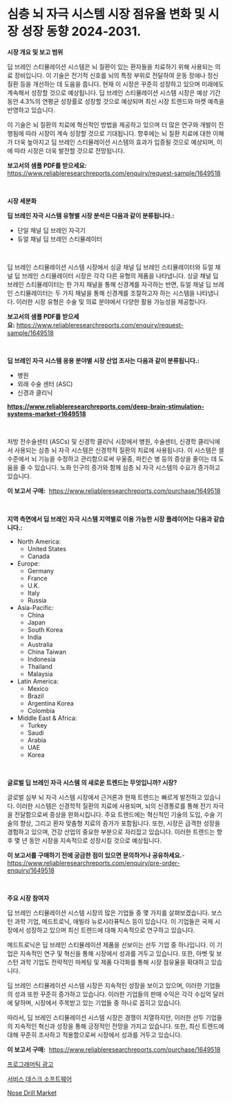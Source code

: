 <p><h1>심층 뇌 자극 시스템 시장 점유율 변화 및 시장 성장 동향 2024-2031.</h1></p><p><strong>시장 개요 및 보고 범위</strong></p>
<p><p>딥 브레인 스티뮬레이션 시스템은 뇌 질환이 있는 환자들을 치료하기 위해 사용되는 의료 장비입니다. 이 기술은 전기적 신호를 뇌의 특정 부위로 전달하여 운동 장애나 정신 질환 등을 개선하는 데 도움을 줍니다. 현재 이 시장은 꾸준히 성장하고 있으며 미래에도 계속해서 성장할 것으로 예상됩니다. 딥 브레인 스티뮬레이션 시스템 시장은 예상 기간 동안 4.3%의 연평균 성장률로 성장할 것으로 예상되며 최신 시장 트렌드와 마켓 예측을 반영하고 있습니다.</p><p>이 기술은 뇌 질환의 치료에 혁신적인 방법을 제공하고 있으며 더 많은 연구와 개발이 진행됨에 따라 시장이 계속 성장할 것으로 기대됩니다. 향후에는 뇌 질환 치료에 대한 이해가 더욱 높아지고 딥 브레인 스티뮬레이션 시스템의 효과가 입증될 것으로 예상되며, 이에 따라 시장은 더욱 발전할 것으로 전망됩니다.</p></p>
<p><strong>보고서의 샘플 PDF를 받으세요:</strong> <a href="https://www.reliableresearchreports.com/enquiry/request-sample/1649518">https://www.reliableresearchreports.com/enquiry/request-sample/1649518</a></p>
<p>&nbsp;</p>
<p><strong>시장 세분화</strong></p>
<p><strong>딥 브레인 자극 시스템 유형별 시장 분석은 다음과 같이 분류됩니다.:</strong></p>
<p><ul><li>단일 채널 딥 브레인 자극기</li><li>듀얼 채널 딥 브레인 스티뮬레이터</li></ul></p>
<p>&nbsp;</p>
<p><p>딥 브레인 스티뮬레이션 시스템 시장에서 싱글 채널 딥 브레인 스티뮬레이터와 듀얼 채널 딥 브레인 스티뮬레이터 시장은 각각 다른 유형의 제품을 나타냅니다. 싱글 채널 딥 브레인 스티뮬레이터는 한 가지 채널을 통해 신경계를 자극하는 반면, 듀얼 채널 딥 브레인 스티뮬레이터는 두 가지 채널을 통해 신경계를 조절하고자 하는 시스템을 나타냅니다. 이러한 시장 유형은 수술 및 의료 분야에서 다양한 활용 가능성을 제공합니다.</p></p>
<p><strong>보고서의 샘플 PDF를 받으세요:</strong>&nbsp;<a href="https://www.reliableresearchreports.com/enquiry/request-sample/1649518">https://www.reliableresearchreports.com/enquiry/request-sample/1649518</a></p>
<p>&nbsp;</p>
<p><strong> 딥 브레인 자극 시스템 응용 분야별 시장 산업 조사는 다음과 같이 분류됩니다.:</strong></p>
<p><ul><li>병원</li><li>외래 수술 센터 (ASC)</li><li>신경과 클리닉</li></ul></p>
<p><strong><a href="https://www.reliableresearchreports.com/deep-brain-stimulation-systems-market-r1649518">https://www.reliableresearchreports.com/deep-brain-stimulation-systems-market-r1649518</a></strong></p>
<p>&nbsp;</p>
<p><p>처방 전수술센터 (ASCs) 및 신경학 클리닉 시장에서 병원, 수술센터, 신경학 클리닉에서 사용되는 심층 뇌 자극 시스템은 신경학적 질환의 치료에 사용됩니다. 이 시스템은 셀 수준에서 뇌 기능을 수정하고 관리함으로써 우울증, 파킨슨 병 등의 증상을 줄이는 데 도움을 줄 수 있습니다. 노화 인구의 증가와 함께 심층 뇌 자극 시스템의 수요가 증가하고 있습니다.</p></p>
<p><strong>이 보고서 구매:</strong>&nbsp; <a href="https://www.reliableresearchreports.com/purchase/1649518">https://www.reliableresearchreports.com/purchase/1649518</a></p>
<p>&nbsp;</p>
<p><strong>지역 측면에서 딥 브레인 자극 시스템 지역별로 이용 가능한 시장 플레이어는 다음과 같습니다.:</strong></p>
<p><ul>
    <li>
        North America:
        <ul>
            <li>United States</li>
            <li>Canada</li>
        </ul>
    </li>
    <li>
        Europe:
        <ul>
            <li>Germany</li>
            <li>France</li>
            <li>U.K.</li>
            <li>Italy</li>
            <li>Russia</li>
        </ul>
    </li>
    <li>
        Asia-Pacific:
        <ul>
            <li>China</li>
            <li>Japan</li>
            <li>South Korea</li>
            <li>India</li>
            <li>Australia</li>
            <li>China Taiwan</li>
            <li>Indonesia</li>
            <li>Thailand</li>
            <li>Malaysia</li>
        </ul>
    </li>
    <li>
        Latin America:
        <ul>
            <li>Mexico</li>
            <li>Brazil</li>
            <li>Argentina Korea</li>
            <li>Colombia</li>
        </ul>
    </li>
    <li>
        Middle East & Africa:
        <ul>
            <li>Turkey</li>
            <li>Saudi</li>
            <li>Arabia</li>
            <li>UAE</li>
            <li>Korea</li>
        </ul>
    </li>
    </ul></p>
<p>&nbsp;</p>
<p><strong>글로벌 딥 브레인 자극 시스템 의 새로운 트렌드는 무엇입니까? 시장?</strong></p>
<p><p>글로벌 심부 뇌 자극 시스템 시장에서 근거론과 현재 트렌드는 빠르게 발전하고 있습니다. 이러한 시스템은 신경학적 질환의 치료에 사용되며, 뇌의 신경통로를 통해 전기 자극을 전달함으로써 증상을 완화시킵니다. 주요 트렌드에는 혁신적인 기술의 도입, 수술 기술의 향상, 그리고 환자 맞춤형 치료의 증가가 포함됩니다. 또한, 시장은 급격한 성장을 경험하고 있으며, 건강 산업의 중요한 부분으로 자리잡고 있습니다. 이러한 트렌드는 향후 몇 년 동안 시장을 지속적으로 성장시킬 것으로 예상됩니다.</p></p>
<p><strong>이 보고서를 구매하기 전에 궁금한 점이 있으면 문의하거나 공유하세요.</strong>- <a href="https://www.reliableresearchreports.com/enquiry/pre-order-enquiry/1649518">https://www.reliableresearchreports.com/enquiry/pre-order-enquiry/1649518</a></p>
<p>&nbsp;</p>
<p><strong>주요 시장 참여자</strong></p>
<p><p>딥 브레인 스티뮬레이션 시스템 시장의 많은 기업들 중 몇 가지를 살펴보겠습니다. 보스턴 과학 기업, 메드트로닉, 애빌라 뉴로시라퓨틱스 등이 있습니다. 이 기업들은 국제 시장에서 성장하고 있으며 최신 트렌드에 대해 지속적으로 연구하고 있습니다.</p><p>메드트로닉은 딥 브레인 스티뮬레이션 제품을 선보이는 선두 기업 중 하나입니다. 이 기업은 지속적인 연구 및 혁신을 통해 시장에서 성과를 거두고 있습니다. 또한, 아벳 및 보스턴 과학 기업도 전략적인 마케팅 및 제품 다각화를 통해 시장 점유율을 확대하고 있습니다.</p><p>딥 브레인 스티뮬레이션 시스템 시장은 지속적인 성장을 보이고 있으며, 이러한 기업들의 성과 또한 꾸준히 증가하고 있습니다. 이러한 기업들의 판매 수익은 각각 수십억 달러에 달하며, 시장에서 주목받고 있는 기업들 중 하나로 꼽히고 있습니다.</p><p>따라서, 딥 브레인 스티뮬레이션 시스템 시장은 경쟁이 치열하지만, 이러한 선두 기업들의 지속적인 혁신과 성장을 통해 긍정적인 전망을 가지고 있습니다. 또한, 최신 트렌드에 대해 꾸준히 조사하고 적용함으로써 시장에서 성과를 거두고 있습니다.</p></p>
<p><strong>이 보고서 구매:</strong>&nbsp;&nbsp;<a href="https://www.reliableresearchreports.com/purchase/1649518">https://www.reliableresearchreports.com/purchase/1649518</a></p>
<p><p><a href="https://medium.com/@kirby6567566/%ED%94%84%EB%A1%9C%EA%B7%B8%EB%9E%A8%EB%A7%A4%ED%8B%B1-%EA%B4%91%EA%B3%A0-%EC%8B%9C%EC%9E%A5-%EA%B2%BD%EC%9F%81-%EB%B6%84%EC%84%9D-%EC%8B%9C%EC%9E%A5-%EB%8F%99%ED%96%A5-%EB%B0%8F-2031%EB%85%84%EA%B9%8C%EC%A7%80%EC%9D%98-%EC%98%88%EC%B8%A1-87c4c997e728">프로그래머틱 광고</a></p><p><a href="https://medium.com/@wilsoniehn789562023/%EC%84%9C%EB%B9%84%EC%8A%A4-%EB%8D%B0%EC%8A%A4%ED%81%AC-%EC%86%8C%ED%94%84%ED%8A%B8%EC%9B%A8%EC%96%B4-%EC%8B%9C%EC%9E%A5-%EC%A0%84%EB%A7%9D-%EC%82%B0%EC%97%85-%EA%B0%9C%EC%9A%94-%EB%B0%8F-%EC%98%88%EC%B8%A1-2024%EB%85%84%EB%B6%80%ED%84%B0-2031%EB%85%84%EA%B9%8C%EC%A7%80-d3d3f242ac19">서비스 데스크 소프트웨어</a></p><p><a href="https://mire-aunt-385.notion.site/Nose-Drill-Market-Size-Reveals-the-Best-Marketing-Channels-In-Global-Industry-f3ca6307c8194902afabb7e0289ef467">Nose Drill Market</a></p></p>